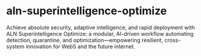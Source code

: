 # aln-superintelligence-optimize
Achieve absolute security, adaptive intelligence, and rapid deployment with ALN Superintelligence Optimize: a modular, AI-driven workflow automating detection, quarantine, and optimization—empowering resilient, cross-system innovation for Web5 and the future internet.
